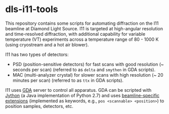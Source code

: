 # dls-i11-tools

This repository contains some scripts for automating diffraction on the I11 beamline at Diamond Light Source.
I11 is targeted at high-angular resolution and time-resolved diffraction, with additional capability for variable temperature (VT) experiments across a temperature range of 80 - 1000 K (using cryostream and a hot air blower).

I11 has two types of detectors:

- PSD (position-sensitive detectors) for fast scans with good resolution (~ seconds per scan) (referred to as `delta` and `smythen` in GDA scripts).
- MAC (multi-analyzer crystal) for slower scans with high resolution (~ 20 minutes per scan) (referred to as `ttx` in GDA scripts).

I11 uses [GDA](http://www.opengda.org/OpenGDA/Documentation.html) server to control all apparatus.
GDA can be scripted with [Jython](https://www.jython.org/) (a Java implementation of Python 2.7) and uses [beamline-specific extensions](https://alfred.diamond.ac.uk/documentation/manuals/GDA_User_Guide/master/writing_scripts.html) (implemented as keywords, e.g., `pos <scannable> <position>`) to position samples, detectors, etc.